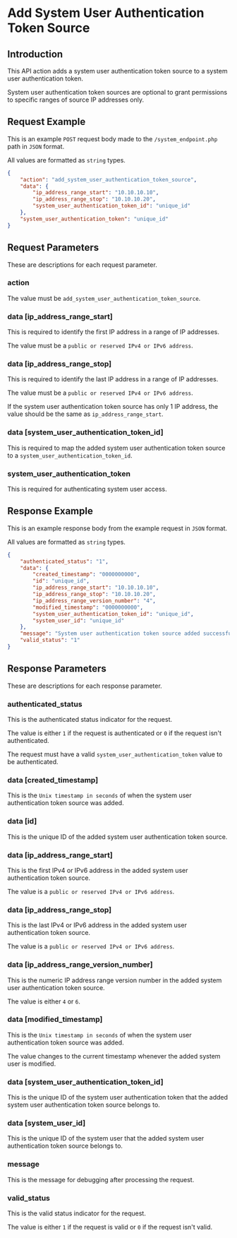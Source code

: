 # Add System User Authentication Token Source

## Introduction

This API action adds a system user authentication token source to a system user authentication token.

System user authentication token sources are optional to grant permissions to specific ranges of source IP addresses only.

## Request Example

This is an example `POST` request body made to the `/system_endpoint.php` path in `JSON` format.

All values are formatted as `string` types.

```json
{
    "action": "add_system_user_authentication_token_source",
    "data": {
        "ip_address_range_start": "10.10.10.10",
        "ip_address_range_stop": "10.10.10.20",
        "system_user_authentication_token_id": "unique_id"
    },
    "system_user_authentication_token": "unique_id"
}
```

## Request Parameters

These are descriptions for each request parameter.

### action

The value must be `add_system_user_authentication_token_source`.

### data [ip_address_range_start]

This is required to identify the first IP address in a range of IP addresses.

The value must be a `public or reserved IPv4 or IPv6 address`.

### data [ip_address_range_stop]

This is required to identify the last IP address in a range of IP addresses.

The value must be a `public or reserved IPv4 or IPv6 address`.

If the system user authentication token source has only 1 IP address, the value should be the same as `ip_address_range_start`.

### data [system_user_authentication_token_id]

This is required to map the added system user authentication token source to a `system_user_authentication_token_id`.

### system_user_authentication_token

This is required for authenticating system user access.

## Response Example

This is an example response body from the example request in `JSON` format.

All values are formatted as `string` types.

```json
{
    "authenticated_status": "1",
    "data": {
        "created_timestamp": "0000000000",
        "id": "unique_id",
        "ip_address_range_start": "10.10.10.10",
        "ip_address_range_stop": "10.10.10.20",
        "ip_address_range_version_number": "4",
        "modified_timestamp": "0000000000",
        "system_user_authentication_token_id": "unique_id",
        "system_user_id": "unique_id"
    },
    "message": "System user authentication token source added successfully.",
    "valid_status": "1"
}
```

## Response Parameters

These are descriptions for each response parameter.

### authenticated_status

This is the authenticated status indicator for the request.

The value is either `1` if the request is authenticated or `0` if the request isn't authenticated.

The request must have a valid `system_user_authentication_token` value to be authenticated.

### data [created_timestamp]

This is the `Unix timestamp in seconds` of when the system user authentication token source was added.

### data [id]

This is the unique ID of the added system user authentication token source.

### data [ip_address_range_start]

This is the first IPv4 or IPv6 address in the added system user authentication token source.

The value is a `public or reserved IPv4 or IPv6 address`.

### data [ip_address_range_stop]

This is the last IPv4 or IPv6 address in the added system user authentication token source.

The value is a `public or reserved IPv4 or IPv6 address`.

### data [ip_address_range_version_number]

This is the numeric IP address range version number in the added system user authentication token source.

The value is either `4` or `6`.

### data [modified_timestamp]

This is the `Unix timestamp in seconds` of when the system user authentication token source was added.

The value changes to the current timestamp whenever the added system user is modified.

### data [system_user_authentication_token_id]

This is the unique ID of the system user authentication token that the added system user authentication token source belongs to.

### data [system_user_id]

This is the unique ID of the system user that the added system user authentication token source belongs to.

### message

This is the message for debugging after processing the request.

### valid_status

This is the valid status indicator for the request.

The value is either `1` if the request is valid or `0` if the request isn't valid.
